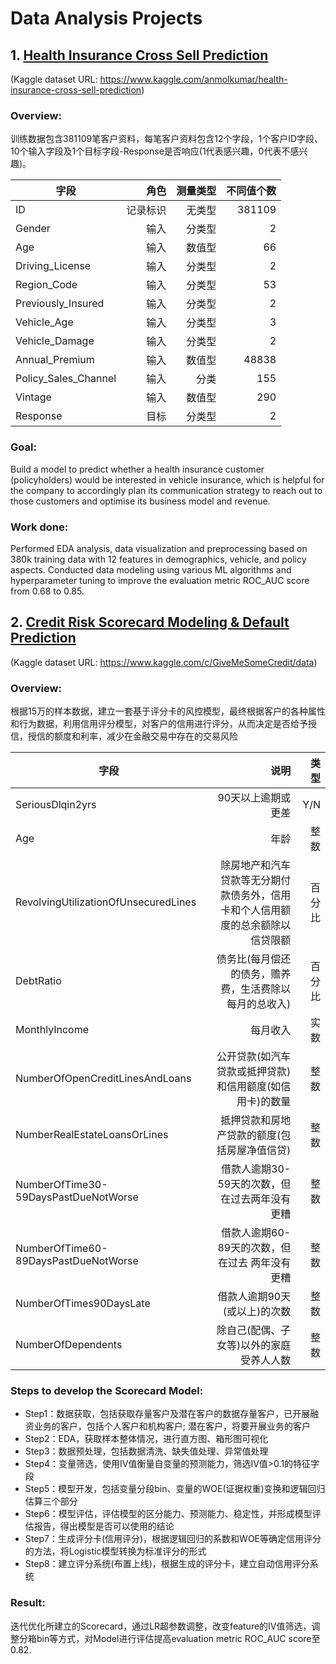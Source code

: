 # Data Analysis Projects
## 1. [Health Insurance Cross Sell Prediction](https://github.com/eddieluwenhao/Data-Analysis-Projects/blob/main/1.%20Health%20Insurance%20Cross%20Sell%20Prediction/Health%20Insurance%20Cross%20Sell%20Prediction.ipynb)
(Kaggle dataset URL: https://www.kaggle.com/anmolkumar/health-insurance-cross-sell-prediction)

### Overview:
训练数据包含381109笔客户资料，每笔客户资料包含12个字段，1个客户ID字段、10个输入字段及1个目标字段-Response是否响应(1代表感兴趣，0代表不感兴趣)。

字段|角色|测量类型|不同值个数
---|---:|--:|--:
ID |记录标识|无类型|381109
Gender |输入|分类型|2
Age |输入|数值型|66
Driving_License |输入|分类型|2
Region_Code |输入|分类型|53
Previously_Insured |输入|分类型|2
Vehicle_Age |输入|分类型|3
Vehicle_Damage |输入|分类型|2
Annual_Premium |输入|数值型|48838
Policy_Sales_Channel |输入|分类|155
Vintage |输入|数值型|290
Response |目标|分类型|2

### Goal: 
Build a model to predict whether a health insurance customer (policyholders) would be interested in vehicle insurance, which is helpful for the company to accordingly plan its communication strategy to reach out to those customers and optimise its business model and revenue.

### Work done: 
Performed EDA analysis, data visualization and preprocessing based on 380k training data with 12 features in demographics, vehicle, and policy aspects. Conducted data modeling using various ML algorithms and hyperparameter tuning to improve the evaluation metric ROC_AUC score from 0.68 to 0.85.


## 2. [Credit Risk Scorecard Modeling & Default Prediction](https://github.com/eddieluwenhao/Data-Analysis-Projects/blob/main/2.%20Credit%20Risk%20Scorecard%20Modeling%20%26%20Default%20Prediction/Credit%20Risk%20Scorecard%20Modeling%20%26%20Default%20Prediction.ipynb)
(Kaggle dataset URL: https://www.kaggle.com/c/GiveMeSomeCredit/data)

### Overview:
根据15万的样本数据，建立一套基于评分卡的风控模型，最终根据客户的各种属性和行为数据，利用信用评分模型，对客户的信用进行评分，从而决定是否给予授信，授信的额度和利率，减少在金融交易中存在的交易风险

字段|说明|类型
---|---:|--:
SeriousDlqin2yrs|90天以上逾期或更差|Y/N
Age|年龄|整数
RevolvingUtilizationOfUnsecuredLines|除房地产和汽车贷款等无分期付款债务外，信用卡和个人信用额度的总余额除以信贷限额|百分比
DebtRatio|债务比(每月偿还的债务，赡养费，生活费除以每月的总收入)|百分比
MonthlyIncome|每月收入|实数
NumberOfOpenCreditLinesAndLoans|公开贷款(如汽车贷款或抵押贷款)和信用额度(如信用卡)的数量|整数
NumberRealEstateLoansOrLines|抵押贷款和房地产贷款的额度(包括房屋净值信贷)|整数
NumberOfTime30-59DaysPastDueNotWorse|借款人逾期30-59天的次数，但在过去两年没有更糟|整数
NumberOfTime60- 89DaysPastDueNotWorse|借款人逾期60-89天的次数，但在过去 两年没有更糟|整数
NumberOfTimes90DaysLate|借款人逾期90天(或以上)的次数|整数
NumberOfDependents|除自己(配偶、子女等)以外的家庭受养人人数|整数

### Steps to develop the Scorecard Model:
* Step1：数据获取，包括获取存量客户及潜在客户的数据存量客户，已开展融资业务的客户，包括个人客户和机构客户; 潜在客户，将要开展业务的客户
* Step2：EDA，获取样本整体情况，进行直方图、箱形图可视化 
* Step3：数据预处理，包括数据清洗、缺失值处理、异常值处理
* Step4：变量筛选，使用IV值衡量自变量的预测能力，筛选IV值>0.1的特征字段
* Step5：模型开发，包括变量分段bin、变量的WOE(证据权重)变换和逻辑回归估算三个部分
* Step6：模型评估，评估模型的区分能力、预测能力、稳定性，并形成模型评估报告，得出模型是否可以使用的结论
* Step7：生成评分卡(信用评分)，根据逻辑回归的系数和WOE等确定信用评分的方法，将Logistic模型转换为标准评分的形式
* Step8：建立评分系统(布置上线)，根据生成的评分卡，建立自动信用评分系统

### Result:
迭代优化所建立的Scorecard，通过LR超参数调整，改变feature的IV值筛选，调整分箱bin等方式，对Model进行评估提高evaluation metric ROC_AUC score至0.82.

